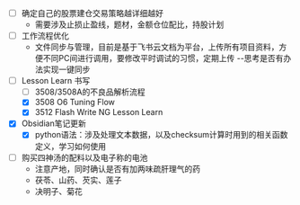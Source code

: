 - [ ] 确定自己的股票建仓交易策略越详细越好
	- 需要涉及止损止盈线，题材，金额仓位配比，持股计划
- [ ] 工作流程优化
	- 文件同步与管理，目前是基于飞书云文档为平台，上传所有项目资料，方便不同PC间进行调用，要修改平时调试的习惯，定期上传 --思考是否有办法实现一键同步
- [ ] Lesson Learn 书写
	- [ ] 3508/3508A的不良品解析流程
	- [x] 3508 O6 Tuning Flow
	- [x] 3512 Flash Write NG Lesson Learn
- [x] Obsidian笔记更新
	- [x] python语法：涉及处理文本数据，以及checksum计算时用到的相关函数定义，学习如何使用
- [ ] 购买四神汤的配料以及电子称的电池
	- 注意产地，同时确认是否有加两味疏肝理气的药
	- 茯苓、山药、芡实、莲子
	- 决明子、菊花